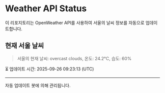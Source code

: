 
# Weather API Status

이 리포지토리는 OpenWeather API를 사용하여 서울의 날씨 정보를 자동으로 업데이트합니다.

## 현재 서울 날씨
> 서울의 현재 날씨: overcast clouds, 온도: 24.2°C, 습도: 60%

⏳ 업데이트 시간: 2025-09-26 09:23:13 (UTC)

---
자동 업데이트 봇에 의해 관리됩니다.
